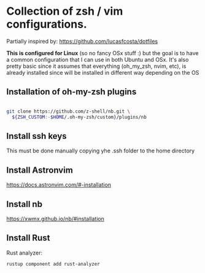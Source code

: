 # Collection of zsh / vim configurations.
Partially inspired by: https://github.com/lucasfcosta/dotfiles

**This is configured for Linux** (so no fancy OSx stuff :) but the goal is to have a common configuration that I can use in both Ubuntu and OSx.
It's also pretty basic since it assumes that everything (oh_my_zsh, nvim, etc), is already installed since will be installed in different way depending on the OS


## Installation of oh-my-zsh plugins

```bash

git clone https://github.com/z-shell/nb.git \
  ${ZSH_CUSTOM:-$HOME/.oh-my-zsh/custom}/plugins/nb
```

## Install ssh keys
This must be done manually copying yhe .ssh folder to the home directory

## Install Astronvim    
https://docs.astronvim.com/#-installation


## Install nb 
https://xwmx.github.io/nb/#installation

## Install Rust

Rust analyzer: 
```bash
rustup component add rust-analyzer
```
